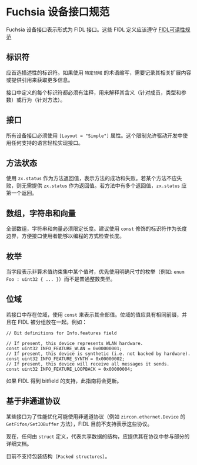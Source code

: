 <!--
# Fuchsia Device Interface Rubric

The Fuchsia device interfaces are expressed as FIDL interfaces.  These FIDL
definitions should conform to the [FIDL Readability Rubric].
-->

# Fuchsia 设备接口规范

Fuchsia 设备接口表示形式为 FIDL 接口。这些 FIDL 定义应该遵守 [FIDL可读性规范][FIDL Readability Rubric]

<!-- 
## Identifiers

Prefer descriptive identifiers.  If you are using domain-specific abbreviations,
document the expansion or provide a reference for further information.

Every identifier that is defined as part of an interface must be documented with
a comment explaining its interpretation (in the case of fields, types, and
parameters) or behavior (in the case of methods).
-->

## 标识符

应首选描述性的标识符。如果使用 `特定领域` 的术语缩写，需要记录其相关扩展内容或提供引用来获取更多信息。

接口中定义的每个标识符都必须有注释，用来解释其含义（针对成员，类型和参数）或行为（针对方法）。

<!-- 
## Interfaces

All device interfaces must use the `[Layout = "Simple"]` attribute.  This
restriction exists to allow ease of implementing interfaces in any of our
supported languages for driver development.
-->

## 接口

所有设备接口必须使用 `[Layout = "Simple"]` 属性。这个限制允许驱动开发中使用任何支持的语言轻松实现接口。

<!-- 
## Method Statuses

Use a `zx.status` return to represent success and failure.  If a method should not be
able to fail, do not provide a `zx.status` return.  If the method returns multiple
values, the `zx.status` should come first.
-->

## 方法状态

使用 `zx.status` 作为方法返回值，表示方法的成功和失败。若某个方法不应失败，则无需提供 `zx.status` 作为返回值。若方法中有多个返回值，`zx.status` 应第一个返回。

<!--
## Arrays, Strings, and Vectors

All arrays, strings, and vectors must be of bounded length.  For arbitrarily
selected bounds, prefer to use a `const` identifier as the length so that
interface consumers can programmatically inspect the length.
-->

## 数组，字符串和向量

全部数组，字符串和向量必须限定长度。建议使用 `const` 修饰的标识符作为长度边界，方便接口使用者能够以编程的方式检查长度。

<!-- 
## Enums

Prefer enums with explicit sizes (e.g. `enum Foo : uint32 { ... }`) to plain
integer types when a field has a constrained set of non-arithmetic values.
-->

## 枚举

当字段表示非算术值约束集中某个值时，优先使用明确尺寸的枚举（例如: `enum Foo : uint32 { ... }`）而不是普通整数类型。

<!-- 
## Bitfields

If your interface has a bitfield, represent its values using `const` values.
They should be grouped together in the FIDL file and have a common prefix.  For
example:

```
// Bit definitions for Info.features field

// If present, this device represents WLAN hardware.
const uint32 INFO_FEATURE_WLAN = 0x00000001;
// If present, this device is synthetic (i.e. not backed by hardware).
const uint32 INFO_FEATURE_SYNTH = 0x00000002;
// If present, this device will receive all messages it sends.
const uint32 INFO_FEATURE_LOOPBACK = 0x00000004;
```

If FIDL gains bitfield support, this guidance will be updated.
-->

## 位域

若接口中存在位域，使用 `const` 来表示其全部值。位域的值应具有相同前缀，并且在 FIDL 被分组放在一起。例如：

```
// Bit definitions for Info.features field

// If present, this device represents WLAN hardware.
const uint32 INFO_FEATURE_WLAN = 0x00000001;
// If present, this device is synthetic (i.e. not backed by hardware).
const uint32 INFO_FEATURE_SYNTH = 0x00000002;
// If present, this device will receive all messages it sends.
const uint32 INFO_FEATURE_LOOPBACK = 0x00000004;
```

如果 FIDL 得到 bitfield 的支持，此指南将会更新。

<!-- 
## Non-channel based protocols

Some interfaces may negotiate a non-channel protocol as a performance
optimization (e.g. the zircon.ethernet.Device's GetFifos/SetIOBuffer methods).
FIDL does not currently support expressing these protocols.  For now, represent
any shared data structures with `struct` definitions and provide detailed
documentation about participation in the protocol.  Packed structures are not
currently supported.

[FIDL Readability Rubric]: fidl.md
-->

## 基于非通道协议

某些接口为了性能优化可能使用非通道协议（例如 `zircon.ethernet.Device` 的 `GetFifos/SetIOBuffer` 方法），FIDL 目前不支持表示这些协议。

现在，任何由 `struct` 定义，代表共享数据的结构，应提供其在协议中参与部分的详细文档。

目前不支持包装结构（`Packed structures`）。

[FIDL Readability Rubric]: fidl.md